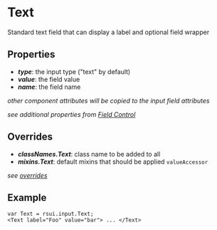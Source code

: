 Text
====

Standard text field that can display a label and optional field wrapper

Properties
----------
- ***type***: the input type ("text" by default)
- ***value***: the field value
- ***name***: the field name

*other component attributes will be copied to the input field attributes*

*see additional properties from [Field Control](../form/Control.md)*

Overrides
---------
- ***classNames.Text***: class name to be added to all
- ***mixins.Text***: default mixins that should be applied
```valueAccessor```

*see [overrides](./overrides.md)*

Example
--------
    var Text = rsui.input.Text;
    <Text label="Foo" value="bar"> ... </Text>